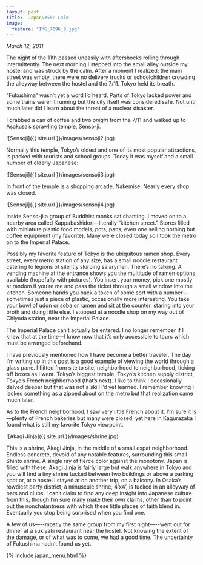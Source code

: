 ```yaml
---
layout: post
title:  Japan&#58; Calm
image:
  feature: "IMG_7696_9.jpg"
---
```

*March 12, 2011*&nbsp;

The night of the 11th passed uneasily with aftershocks rolling through intermittently.  The next morning I stepped into the small alley outside my hostel and was struck by the calm.  After a moment I realized: the main street was empty, there were no delivery trucks or schoolchildren crowding the alleyway between the hostel and the 7/11.  Tokyo held its breath.

“Fukushima” wasn’t yet a word I’d heard.  Parts of Tokyo lacked power and some trains weren’t running but the city itself was considered safe.  Not until much later did I learn about the threat of a nuclear disaster.

I grabbed a can of coffee and two *onigiri* from the 7/11 and walked up to Asakusa’s sprawling temple, Senso-ji.

![Sensoji]({{ site.url }}/images/sensoji2.jpg)

Normally this temple, Tokyo’s oldest and one of its most popular attractions,  is packed with tourists and school groups.  Today it was myself and a small number of elderly Japanese:

![Sensoji]({{ site.url }}/images/sensoji3.jpg)

In front of the temple is a shopping arcade, Nakemise.  Nearly every shop was closed.

![Sensoji]({{ site.url }}/images/sensoji4.jpg)

Inside Senso-ji a group of Buddhist monks sat chanting.  I moved on to a nearby area called Kappabashidori—literally “kitchen street.”   Stores filled with miniature plastic food models, pots, pans, even one selling nothing but coffee equipment (my favorite).  Many were closed today so I took the metro on to the Imperial Palace.

Possibly my favorite feature of Tokyo is the ubiquitous ramen shop.  Every street, every metro station of any size, has a small noodle restaurant catering to legions of silently slurping salarymen.   There’s no talking.  A vending machine at the entrance shows you the multitude of ramen options available (hopefully with pictures).  You insert your money, pick one mostly at random if you’re me and pass the ticket through a small window into the kitchen.  Someone hands you back a token of some sort with a number—sometimes just a piece of plastic, occasionally more interesting.  You take your bowl of udon or soba or ramen and sit at the counter, staring into your broth and doing little else.  I stopped at a noodle shop on my way out of Chiyoda station, near the Imperial Palace.

The Imperial Palace can’t actually be entered.  I no longer remember if I knew that at the time—I know now that it’s only accessible to tours which must be arranged beforehand.

I have previously mentioned how I have become a better traveler.  The day I’m writing up in this post is a good example of viewing the world through a glass pane.  I flitted from site to site, neighborhood to neighborhood, ticking off boxes as I went. Tokyo’s biggest temple, Tokyo’s kitchen supply district, Tokyo’s French neighborhood (that’s next).  I like to think I occasionally delved deeper but that was not a skill I’d yet learned.  I remember knowing I lacked something as a zipped about on the metro but that realization came much later.

As to the French neighborhood, I saw very little French about it.  I’m sure it is—plenty of French bakeries but many were closed.  yet here in Kagurazaka I found what is still my favorite Tokyo viewpoint.

![Akagi Jinja]({{ site.url }}/images/shrine.jpg)

This is a shrine, Akagi Jinja, in the middle of a small expat neighborhood.  Endless concrete, devoid of any notable features, surrounding this small Shinto shrine.  A single ray of fierce color against the monotony.  Japan is filled with these.  Akagi Jinja is fairly large but walk anywhere in Tokyo and you will find a tiny shrine tucked between two buildings or above a parking spot or, at a hostel I stayed at on another trip, on a balcony.  In Osaka’s rowdiest party district, a minuscule shrine, 4’x4’, is tucked in an alleyway of bars and clubs.  I can’t claim to find any deep insight into Japanese culture from this, though I’m sure many make their own claims, other than to point out the nonchalantness with which these little places of faith blend in.  Eventually you stop being surprised when you find one.

A few of us—--mostly the same group from my first night—--went out for dinner at a sukiyaki restaurant near the hostel.  Not knowing the extent of the damage, or of what was to come, we had a good time.  The uncertainty of Fukushima hadn’t found us yet.

{% include japan_menu.html %}

